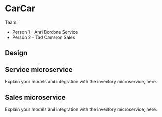# CarCar

Team:

* Person 1 - Anri Bordone Service
* Person 2 - Tad Cameron Sales

## Design

## Service microservice

Explain your models and integration with the inventory
microservice, here.

## Sales microservice

Explain your models and integration with the inventory
microservice, here.
